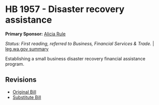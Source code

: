 # HB 1957 - Disaster recovery assistance
**Primary Sponsor:** [Alicia Rule](/person/leg/alicia.rule.md)

*Status: First reading, referred to Business, Financial Services & Trade.* | [leg.wa.gov summary](https://app.leg.wa.gov/billsummary?BillNumber=1957&Year=2021)

Establishing a small business disaster recovery financial assistance program.

## Revisions
* [Original Bill](1/)
* [Substitute Bill](S/)